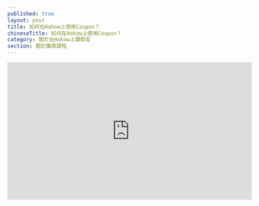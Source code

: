 ```yaml
---
published: true
layout: post
title: 如何在Hahow上使用Coupon？
chineseTitle: 如何在Hahow上使用Coupon？
category: 關於在Hahow上課學習
section: 關於購買課程
---
```

 

<iframe src="https://www.youtube.com/embed/4JmuLrMSPsI" width="560" height="315" frameborder="0" allowfullscreen=""></iframe>